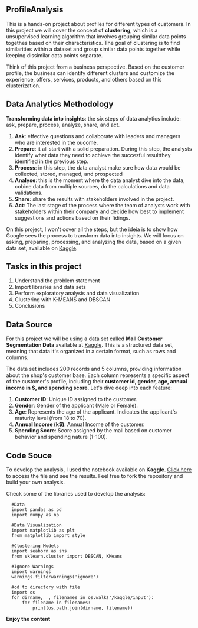 ## ProfileAnalysis
This is a hands-on project about profiles for different types of customers.
In this project we will cover the concept of **clustering**, which is a unsupervised learning algorithm that involves grouping similar data points togethes based on their characteristics. The goal of clustering is to find similarities within a dataset and group similar data points together while keeping dissimilar data points separate.

Think of this project from a business perspective. Based on the customer profile, the business can identify different clusters and customize the experience, offers, services, products, and others based on this clusterization.


## Data Analytics Methodology
**Transforming data into insights**: the six steps of data analytics include: ask, prepare, process, analyze, share, and act.

1. **Ask**: effective questions and collaborate with leaders and managers who are interested in the oucome.
1. **Prepare**: it all start with a solid preparation. During this step, the analysts identify what data they need to achieve the succesful resultthey identified in the previous step.
1. **Process**: in this step, the data analyst make sure how data would be collected, stored, managed, and prospected
1. **Analyse**: this is the moment where the data analyst dive into the data, cobine data from multiple sources, do the calculations and data validations.
1. **Share**: share the results with stakeholders involved in the project.
1. **Act**: The last stage of the process where the team of analysts work with stakeholders within their company and decide how best to implement suggestions and actions based on their fidings. 

On this project, I won't cover all the steps, but the ideia is to show how Google sees the process to transform data into insights. We will focus on asking, preparing, processing, and analyzing the data, based on a given data set, available on [Kaggle](https://www.kaggle.com/datasets/vjchoudhary7/customer-segmentation-tutorial-in-python/data).

## Tasks in this project

1. Understand the problem statement
1. Import libraries and data sets
1. Perform exploratory analysis and data visualization
1. Clustering with K-MEANS and DBSCAN
1. Conclusions

## Data Source
For this project we will be using a data set called **Mall Customer Segmentation Data** available at [Kaggle](https://www.kaggle.com/datasets/vjchoudhary7/customer-segmentation-tutorial-in-python/data). This is a structured data set, meaning that data it's organized in a certain format, such as rows and columns. 

The data set includes 200 records and 5 columns, providing information about the shop's customer base. Each column represents a specific aspect of the customer's profile, including their **customer id, gender, age, annual income in $, and spending score**. Let's dive deep into each feature:

1. **Customer ID**: Unique ID assigned to the customer.
1. **Gender**: Gender of the applicant (Male or Female).
1. **Age**: Represents the age of the applicant. Indicates the applicant's maturity level (from 18 to 70).
1. **Annual Income (k$)**: Annual Income of the customer.
1. **Spending Score**: Score assigned by the mall based on customer behavior and spending nature (1-100).


## Code Souce
To develop the analysis, I used the notebook available on **Kaggle**. [Click here](https://www.kaggle.com/code/leonczarlinski/clustering-k-means-and-dbscan/notebook) to access the file and see the results. Feel free to fork the repository and build your own analysis. 

Check some of the libraries used to develop the analysis:

```
  #Data
  import pandas as pd
  import numpy as np
  
  #Data Visualization
  import matplotlib as plt
  from matplotlib import style
  
  #Clustering Models
  import seaborn as sns
  from sklearn.cluster import DBSCAN, KMeans
  
  #Ignore Warnings
  import warnings
  warnings.filterwarnings('ignore')
  
  #cd to directory with file
  import os
  for dirname, _, filenames in os.walk('/kaggle/input'):
      for filename in filenames:
          print(os.path.join(dirname, filename))
```
**Enjoy the content**

